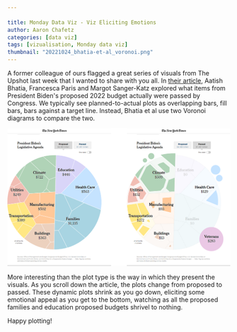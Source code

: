 ```yaml
---

title: Monday Data Viz - Viz Eliciting Emotions
author: Aaron Chafetz
categories: [data viz]
tags: [vizualisation, Monday data viz]
thumbnail: "20221024_bhatia-et-al_voronoi.png"
---
```


A former colleague of ours flagged a great series of visuals from The Upshot last week that I wanted to share with you all. In [their article](https://www.nytimes.com/interactive/2022/10/20/upshot/biden-budget-before-after-animation.html), Aatish Bhatia, Francesca Paris and Margot Sanger-Katz explored what items from President Biden's proposed 2022 budget actually were passed by Congress. We typically see planned-to-actual plots as overlapping bars, fill bars, bars against a target line. Instead, Bhatia et al use two Voronoi diagrams to compare the two. 

![Voronoi plot showing budget shares proposed vs passed](/assets/images/posts/20221024_bhatia-et-al_voronoi.png)

More interesting than the plot type is the way in which they present the visuals. As you scroll down the article, the plots change from proposed to passed. These dynamic plots shrink as you go down, eliciting some emotional appeal as you get to the bottom, watching as all the proposed families and education proposed budgets shrivel to nothing.

Happy plotting!